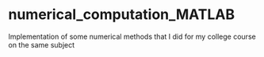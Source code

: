 # numerical_computation_MATLAB
Implementation of some numerical methods that I did for my college course on the same subject
